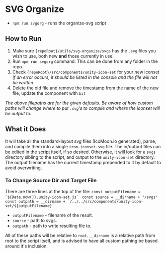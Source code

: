 
# SVG Organize

- `npm run svgorg` - runs the organize-svg script

## How to Run

1) Make sure `{repoRoot}/utils/svg-organize/svgs` has the `.svg` files you wish to use, both new **and** those currently in use.
1) Run `npm run svgorg` command. This can be done from any folder in the repo.
1) Check `{repoRoot}/src/components/unity-icon-set` for your new iconset
*If an error occurs, it should be listed in the console and the file will not be written*
1) Delete the old file and remove the timestamp from the name of the new file, update the component with `bit`

*The above filepaths are for the given defaults. Be aware of how custom paths will change where to put `.svg`'s to compile and where the iconset will be output to.*

## What it Does

It will take all the standard-layout svg files (IcoMoon.io generated), parse, and compile them into a single `iron-iconset-svg` file. The in/output files can be edited in the script itself, if so desired. Otherwise, it will look for a `svgs` directory sibling to the script, and output to the `unity-icon-set` directory. The output filename has the current timestamp prepended to it by default to avoid overwriting.

### To Change Source Dir and Target File
There are three lines at the top of the file:
```const outputFilename = `${Date.now()}.unity-icon-set.js` ```
```const source = __dirname + "/svgs"```
```const outpath = __dirname + `/../../src/components/unity-icon-set/${outputFilename}` ```

- `outputFilename` - filename of the result.
- `source` - path to svgs.
- `outpath` - path to write resulting file to.

All of these paths will be relative to `root`. `__dirname` is a relative path from root to the script itself, and is advised to have all custom pathing be based around it's inclusion.
